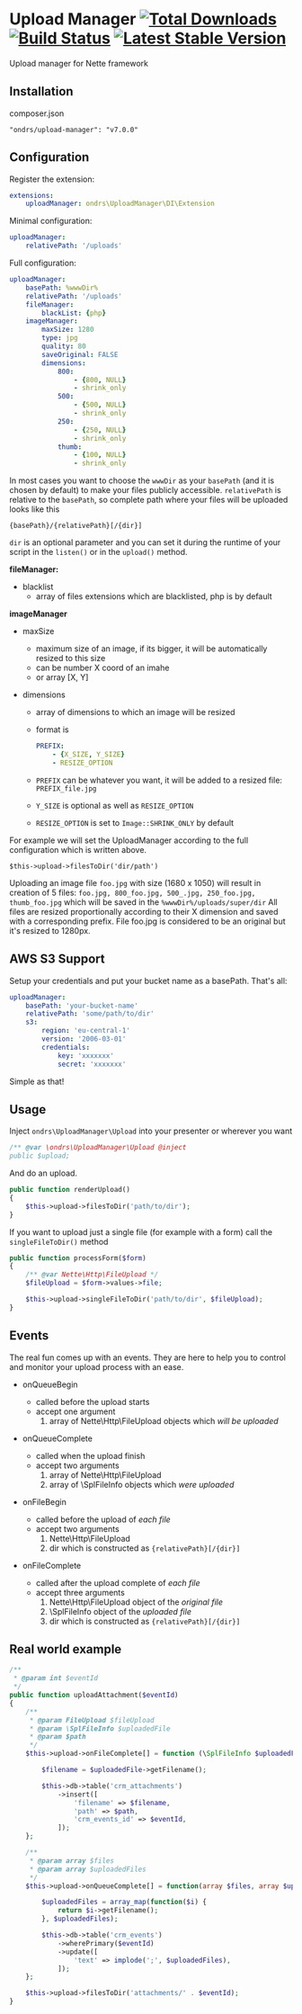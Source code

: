 Upload Manager [![Total Downloads](https://poser.pugx.org/ondrs/upload-manager/downloads)](https://packagist.org/packages/ondrs/upload-manager) [![Build Status](https://travis-ci.org/ondrs/upload-manager.svg?branch=master)](https://travis-ci.org/ondrs/upload-manager) [![Latest Stable Version](https://poser.pugx.org/ondrs/upload-manager/v/stable)](https://packagist.org/packages/ondrs/upload-manager)
==============

Upload manager for Nette framework

Installation
-----

composer.json

    "ondrs/upload-manager": "v7.0.0"

Configuration
-----

Register the extension:

```yaml
extensions:
    uploadManager: ondrs\UploadManager\DI\Extension
```

Minimal configuration:

```yaml
uploadManager:
    relativePath: '/uploads'
```

Full configuration:

```yaml
uploadManager:
    basePath: %wwwDir%
    relativePath: '/uploads'
    fileManager:
        blackList: {php}
    imageManager:
        maxSize: 1280
        type: jpg
        quality: 80
        saveOriginal: FALSE
        dimensions:
            800:
                - {800, NULL}
                - shrink_only
            500:
                - {500, NULL}
                - shrink_only
            250:
                - {250, NULL}
                - shrink_only
            thumb:
                - {100, NULL}
                - shrink_only
```

In most cases you want to choose the `wwwDir` as your `basePath` (and it is chosen by default) to make your files publicly accessible.
`relativePath` is relative to the `basePath`, so complete path where your files will be uploaded looks like this

```
{basePath}/{relativePath}[/{dir}]
```

`dir` is an optional parameter and you can set it during the runtime of your script in the `listen()` or in the `upload()` method.

**fileManager:**
- blacklist
  - array of files extensions which are blacklisted, php is by default

**imageManager**
- maxSize
  - maximum size of an image, if its bigger, it will be automatically resized to this size
  - can be number X coord of an imahe
  - or array [X, Y]

- dimensions
  - array of dimensions to which an image will be resized
  - format is
    ```yaml
    PREFIX:
        - {X_SIZE, Y_SIZE}
        - RESIZE_OPTION
    ```

  - `PREFIX` can be whatever you want, it will be added to a resized file: `PREFIX_file.jpg`
  - `Y_SIZE` is optional as well as `RESIZE_OPTION`
  - `RESIZE_OPTION` is set to `Image::SHRINK_ONLY` by default

For example we will set the UploadManager according to the full configuration which is written above.

    $this->upload->filesToDir('dir/path')

Uploading an image file `foo.jpg` with size (1680 x 1050) will result in creation of 5 files: `foo.jpg, 800_foo.jpg, 500_.jpg, 250_foo.jpg, thumb_foo.jpg`
which will be saved in the `%wwwDir%/uploads/super/dir`
All files are resized proportionally according to their X dimension and saved with a corresponding prefix.
File foo.jpg is considered to be an original but it's resized to 1280px.


AWS S3 Support
-----

Setup your credentials and put your bucket name as a basePath. That's all: 

```yaml
uploadManager:
    basePath: 'your-bucket-name'
    relativePath: 'some/path/to/dir'
    s3:
        region: 'eu-central-1'
        version: '2006-03-01'
        credentials:
            key: 'xxxxxxx'
            secret: 'xxxxxxx'
```

Simple as that!

Usage
-----

Inject `ondrs\UploadManager\Upload` into your presenter or wherever you want

```php
/** @var \ondrs\UploadManager\Upload @inject
public $upload;
```

And do an upload.

```php
public function renderUpload()
{
    $this->upload->filesToDir('path/to/dir');
}
```

If you want to upload just a single file (for example with a form) call the `singleFileToDir()` method

```php
public function processForm($form)
{
    /** @var Nette\Http\FileUpload */
    $fileUpload = $form->values->file;

    $this->upload->singleFileToDir('path/to/dir', $fileUpload);
}
```

Events
-----

The real fun comes up with an events. They are here to help you to control and monitor your upload process with an ease.

- onQueueBegin
  - called before the upload starts
  - accept one argument
    1. array of Nette\Http\FileUpload objects which *will be uploaded*

- onQueueComplete
  - called when the upload finish
  - accept two arguments
    1. array of Nette\Http\FileUpload
    2. array of \SplFileInfo objects which *were uploaded*

- onFileBegin
  - called before the upload of *each file*
  - accept two arguments
    1. Nette\Http\FileUpload
    2. dir which is constructed as `{relativePath}[/{dir}]`

- onFileComplete
  - called after the upload complete of *each file*
  - accept three arguments
    1. Nette\Http\FileUpload object of the *original file*
    2. \SplFileInfo object of the *uploaded file*
    3. dir which is constructed as `{relativePath}[/{dir}]`


Real world example
-----

```php
/**
 * @param int $eventId
 */
public function uploadAttachment($eventId)
{
    /**
     * @param FileUpload $fileUpload
     * @param \SplFileInfo $uploadedFile
     * @param $path
     */
    $this->upload->onFileComplete[] = function (\SplFileInfo $uploadedFile, FileUpload $fileUpload, $path) use ($eventId) {

        $filename = $uploadedFile->getFilename();

        $this->db->table('crm_attachments')
            ->insert([
                'filename' => $filename,
                'path' => $path,
                'crm_events_id' => $eventId,
            ]);
    };

    /**
     * @param array $files
     * @param array $uploadedFiles
     */
    $this->upload->onQueueComplete[] = function(array $files, array $uploadedFiles) use($eventId) {

        $uploadedFiles = array_map(function($i) {
            return $i->getFilename();
        }, $uploadedFiles);

        $this->db->table('crm_events')
            ->wherePrimary($eventId)
            ->update([
                'text' => implode(';', $uploadedFiles),
            ]);
    };

    $this->upload->filesToDir('attachments/' . $eventId);
}
```
